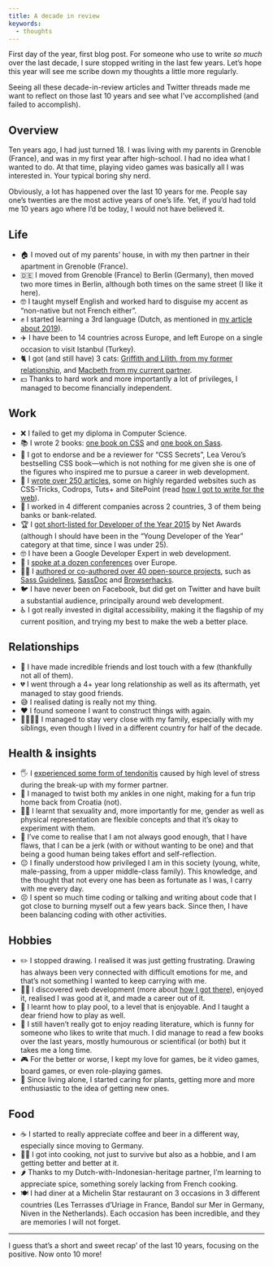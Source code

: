 ```yaml
---
title: A decade in review
keywords:
  - thoughts
---
```


First day of the year, first blog post. For someone who use to write _so much_ over the last decade, I sure stopped writing in the last few years. Let’s hope this year will see me scribe down my thoughts a little more regularly.

Seeing all these decade-in-review articles and Twitter threads made me want to reflect on those last 10 years and see what I’ve accomplished (and failed to accomplish).

## Overview

Ten years ago, I had just turned 18. I was living with my parents in Grenoble (France), and was in my first year after high-school. I had no idea what I wanted to do. At that time, playing video games was basically all I was interested in. Your typical boring shy nerd.

Obviously, a lot has happened over the last 10 years for me. People say one’s twenties are the most active years of one’s life. Yet, if you’d had told me 10 years ago where I’d be today, I would not have believed it.

## Life

- 🏠 I moved out of my parents’ house, in with my then partner in their apartment in Grenoble (France).
- 🇩🇪 I moved from Grenoble (France) to Berlin (Germany), then moved two more times in Berlin, although both times on the same street (I like it here).
- 🤓 I taught myself English and worked hard to disguise my accent as “non-native but not French either”.
- ✊ I started learning a 3rd language (Dutch, as mentioned in [my article about 2019](/2019/12/31/looking-back-at-2019/)).
- ✈️ I have been to 14 countries across Europe, and left Europe on a single occasion to visit Istanbul (Turkey).
- 🐈 I got (and still have) 3 cats: [Griffith and Lilith, from my former relationship](https://twitter.com/HugoGiraudel/status/830035815036239872), and [Macbeth from my current partner](https://twitter.com/HugoGiraudel/status/1168626800425091073).
- 💵 Thanks to hard work and more importantly a lot of privileges, I managed to become financially independent.

## Work

- ❌ I failed to get my diploma in Computer Science.
- 📚 I wrote 2 books: [one book on CSS](/2015/02/23/what-i-learnt-from-writing-a-book/) and [one book on Sass](https://www.sitepoint.com/introducing-our-newest-book-jump-start-sass/).
- 👀 I got to endorse and be a reviewer for “CSS Secrets”, Lea Verou’s bestselling CSS book—which is not nothing for me given she is one of the figures who inspired me to pursue a career in web development.
- 📝 I [wrote over 250 articles](/blog/), some on highly regarded websites such as CSS-Tricks, Codrops, Tuts+ and SitePoint (read [how I got to write for the web](/2014/05/26/how-i-came-to-write-for-the-web/)).
- 🏦 I worked in 4 different companies across 2 countries, 3 of them being banks or bank-related.
- 🏆 I [got short-listed for Developer of the Year 2015](https://thenetawards.com/vote/developer/) by Net Awards (although I should have been in the “Young Developer of the Year” category at that time, since I was under 25).
- 🤓 I have been a Google Developer Expert in web development.
- 🎤 I [spoke at a dozen conferences](/speaking/) over Europe.
- 👩‍💻 I [authored or co-authored over 40 open-source projects](/projects/), such as [Sass Guidelines](https://sass-guidelin.es/), [SassDoc](http://sassdoc.com/) and [Browserhacks](http://browserhacks.com/).
- 🐦 I have never been on Facebook, but did get on Twitter and have built a substantial audience, principally around web development.
- ♿️ I got really invested in digital accessibility, making it the flagship of my current position, and trying my best to make the web a better place.

## Relationships

- 👫 I have made incredible friends and lost touch with a few (thankfully not all of them).
- 💔 I went through a 4+ year long relationship as well as its aftermath, yet managed to stay good friends.
- 😅 I realised dating is really not my thing.
- ❤️ I found someone I want to construct things with again.
- 👨‍👩‍👧‍👧 I managed to stay very close with my family, especially with my siblings, even though I lived in a different country for half of the decade.

## Health & insights

- 🖐 I [experienced some form of tendonitis](/2015/12/02/dealing-with-tendonitis/) caused by high level of stress during the break-up with my former partner.
- 🦶 I managed to twist both my ankles in one night, making for a fun trip home back from Croatia (not).
- 🏳️‍🌈 I learnt that sexuality and, more importantly for me, gender as well as physical representation are flexible concepts and that it’s okay to experiment with them.
- 😬 I’ve come to realise that I am not always good enough, that I have flaws, that I can be a jerk (with or without wanting to be one) and that being a good human being takes effort and self-reflection.
- 😔 I finally understood how privileged I am in this society (young, white, male-passing, from a upper middle-class family). This knowledge, and the thought that not every one has been as fortunate as I was, I carry with me every day.
- 😣 I spent so much time coding or talking and writing about code that I got close to burning myself out a few years back. Since then, I have been balancing coding with other activities.

## Hobbies

- ✏️ I stopped drawing. I realised it was just getting frustrating. Drawing has always been very connected with difficult emotions for me, and that’s not something I wanted to keep carrying with me.
- 👩‍💻 I discovered web development (more about [how I got there](https://github.com/HugoGiraudel/ama/issues/82)), enjoyed it, realised I was good at it, and made a career out of it.
- 🎱 I learnt how to play pool, to a level that is enjoyable. And I taught a dear friend how to play as well.
- 📖 I still haven’t really got to enjoy reading literature, which is funny for someone who likes to write that much. I did manage to read a few books over the last years, mostly humourous or scientifical (or both) but it takes me a long time.
- 🎮 For the better or worse, I kept my love for games, be it video games, board games, or even role-playing games.
- 🌱 Since living alone, I started caring for plants, getting more and more enthusiastic to the idea of getting new ones.

## Food

- ☕️ I started to really appreciate coffee and beer in a different way, especially since moving to Germany.
- 👩‍🍳 I got into cooking, not just to survive but also as a hobbie, and I am getting better and better at it.
- 🌶 Thanks to my Dutch-with-Indonesian-heritage partner, I’m learning to appreciate spice, something sorely lacking from French cooking.
- 🍽 I had diner at a Michelin Star restaurant on 3 occasions in 3 different countries (Les Terrasses d’Uriage in France, Bandol sur Mer in Germany, Niven in the Netherlands). Each occasion has been incredible, and they are memories I will not forget.

---

I guess that’s a short and sweet recap’ of the last 10 years, focusing on the positive. Now onto 10 more!
